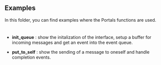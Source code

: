 ## Examples
 
In this folder, you can find examples where the Portals functions are used.

#

* **init_queue** : show the initalization of the interface, setup a buffer for incoming messages and get an event into the event queue. 

* **put_to_self** : show the sending of a message to oneself and handle completion events.
